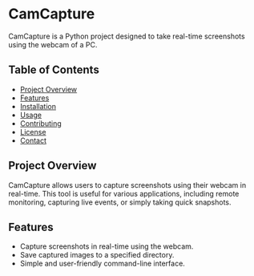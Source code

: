 # CamCapture

CamCapture is a Python project designed to take real-time screenshots using the webcam of a PC.

## Table of Contents
- [Project Overview](#project-overview)
- [Features](#features)
- [Installation](#installation)
- [Usage](#usage)
- [Contributing](#contributing)
- [License](#license)
- [Contact](#contact)

## Project Overview
CamCapture allows users to capture screenshots using their webcam in real-time. This tool is useful for various applications, including remote monitoring, capturing live events, or simply taking quick snapshots.

## Features
- Capture screenshots in real-time using the webcam.
- Save captured images to a specified directory.
- Simple and user-friendly command-line interface.
